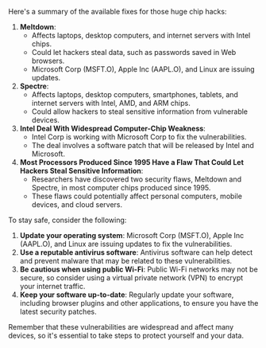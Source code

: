 Here's a summary of the available fixes for those huge chip hacks:

1. **Meltdown**:
	* Affects laptops, desktop computers, and internet servers with Intel chips.
	* Could let hackers steal data, such as passwords saved in Web browsers.
	* Microsoft Corp (MSFT.O), Apple Inc (AAPL.O), and Linux are issuing updates.
2. **Spectre**:
	* Affects laptops, desktop computers, smartphones, tablets, and internet servers with Intel, AMD, and ARM chips.
	* Could allow hackers to steal sensitive information from vulnerable devices.
3. **Intel Deal With Widespread Computer-Chip Weakness**:
	* Intel Corp is working with Microsoft Corp to fix the vulnerabilities.
	* The deal involves a software patch that will be released by Intel and Microsoft.
4. **Most Processors Produced Since 1995 Have a Flaw That Could Let Hackers Steal Sensitive Information**:
	* Researchers have discovered two security flaws, Meltdown and Spectre, in most computer chips produced since 1995.
	* These flaws could potentially affect personal computers, mobile devices, and cloud servers.

To stay safe, consider the following:

1. **Update your operating system**: Microsoft Corp (MSFT.O), Apple Inc (AAPL.O), and Linux are issuing updates to fix the vulnerabilities.
2. **Use a reputable antivirus software**: Antivirus software can help detect and prevent malware that may be related to these vulnerabilities.
3. **Be cautious when using public Wi-Fi**: Public Wi-Fi networks may not be secure, so consider using a virtual private network (VPN) to encrypt your internet traffic.
4. **Keep your software up-to-date**: Regularly update your software, including browser plugins and other applications, to ensure you have the latest security patches.

Remember that these vulnerabilities are widespread and affect many devices, so it's essential to take steps to protect yourself and your data.